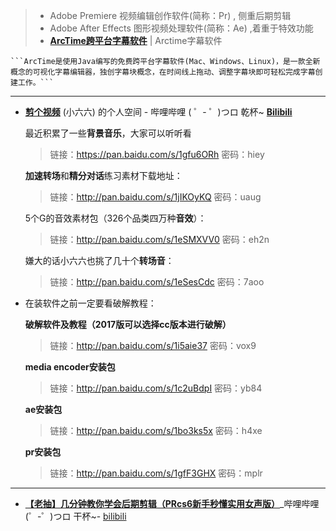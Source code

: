 > - Adobe Premiere 视频编辑创作软件(简称：Pr) , 侧重后期剪辑
> - Adobe After Effects 图形视频处理软件(简称：Ae) ,着重于特效功能
> - [**ArcTime跨平台字幕软件**](https://arctime.org/) | Arctime字幕软件
 
    ```ArcTime是使用Java编写的免费跨平台字幕软件(Mac、Windows、Linux)，是一款全新概念的可视化字幕编辑器，独创字幕块概念，在时间线上拖动、调整字幕块即可轻松完成字幕创建工作。```

----------------------------------------------

- [**剪个视频**](https://space.bilibili.com/201749078/#/) (小六六) 的个人空间 - 哔哩哔哩 ( ゜- ゜)つロ 乾杯~ [**Bilibili**](https://space.bilibili.com/)

  最近积累了一些**背景音乐**，大家可以听听看

  > 链接：https://pan.baidu.com/s/1gfu6ORh 
  > 密码：hiey


  **加速转场**和**精分对话**练习素材下载地址：

  > 链接：http://pan.baidu.com/s/1jIKOyKQ 
  > 密码：uaug

  5个G的音效素材包（326个品类四万种**音效**）：

  > 链接：http://pan.baidu.com/s/1eSMXVV0
  > 密码：eh2n


  嫌大的话小六六也挑了几十个**转场音**：

  > 链接：http://pan.baidu.com/s/1eSesCdc
  > 密码：7aoo

- 在装软件之前一定要看破解教程：

  **破解软件及教程（2017版可以选择cc版本进行破解）**

  > 链接：http://pan.baidu.com/s/1i5aie37 
  > 密码：vox9

  **media encoder安装包**

  > 链接：http://pan.baidu.com/s/1c2uBdpI 
  > 密码：yb84


  **ae安装包**

  > 链接：http://pan.baidu.com/s/1bo3ks5x 
  > 密码：h4xe


  **pr安装包**

  > 链接：http://pan.baidu.com/s/1gfF3GHX 
  > 密码：mplr

----------------------------------------------

- [**【老抽】几分钟教你学会后期剪辑（PRcs6新手秒懂实用女声版）**](https://www.bilibili.com/video/av2997073)_哔哩哔哩 (゜-゜)つロ 干杯~- [bilibili](https://www.bilibili.com/)
